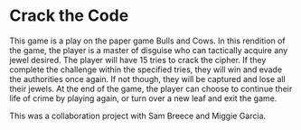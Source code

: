 # Crack the Code

This game is a play on the paper game Bulls and Cows. In this rendition of the game, the player is a master of disguise who can tactically acquire any jewel desired. 
The player will have 15 tries to crack the cipher. If they complete the challenge within the specified tries, they will win and evade the authorities once again. 
If not though, they will be captured and lose all their jewels. At the end of the game, the player can choose to continue their life of crime by playing again, 
or turn over a new leaf and exit the game.


This was a collaboration project with Sam Breece and Miggie Garcia.
